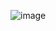 ![image](https://user-images.githubusercontent.com/33375292/190180621-2cb33a7c-5149-4e82-a8ca-80ee04b3a94e.png)
